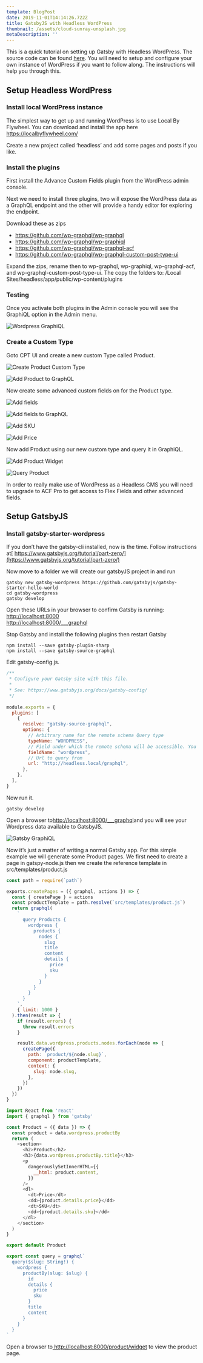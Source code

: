 ```yaml
---
template: BlogPost
date: 2019-11-01T14:14:26.722Z
title: GatsbyJS with Headless WordPress
thumbnail: /assets/cloud-sunray-unsplash.jpg
metaDescription: ''
---
```

This is a quick tutorial on setting up Gatsby with Headless WordPress. The source code can be found [here](https://gitlab.com/jameskolean/gatsby-wordpress). You will need to setup and configure your own instance of WordPress if you want to follow along. The instructions will help you through this.

## Setup Headless WordPress

### Install local WordPress instance

The simplest way to get up and running WordPress is to use Local By Flywheel. You can download and install the app here <https://localbyflywheel.com/>

Create a new project called ‘headless’ and add some pages and posts if you like.

### Install the plugins

First install the Advance Custom Fields plugin from the WordPress admin console.

Next we need to install three plugins, two will expose the WordPress data as a GraphQL endpoint and the other will provide a handy editor for exploring the endpoint.

Download these as zips

* <https://github.com/wp-graphql/wp-graphql>
* <https://github.com/wp-graphql/wp-graphiql>
* <https://github.com/wp-graphql/wp-graphql-acf>
* <https://github.com/wp-graphql/wp-graphql-custom-post-type-ui>

Expand the zips, rename then to wp-graphql, wp-graphiql, wp-graphql-acf, and wp-graphql-custom-post-type-ui. The copy the folders to: <user dir>/Local Sites/headless/app/public/wp-content/plugins

### Testing

Once you activate both plugins in the Admin console you will see the GraphiQL option in the Admin menu.

![Wordpress GraphiQL](/assets/wordpress-graphql.png "Wordpress GraphiQL")

### Create a Custom Type

Goto CPT UI and create a new custom Type called Product.

![Create Product Custom Type](/assets/wordpress-custom-type-product.png "Create Product Custom Type")

![Add Product to GraphQL](/assets/wordpress-product-add-graphql.png "Add Product to GraphQL")

Now create some advanced custom fields on for the Product type.

![Add fields](/assets/wordpress-add-product-fields.png "Add fields")

![Add fields to GraphQL](/assets/wordpress-add-fields-grapgql.png "Add fields to GraphQL")

![Add SKU](/assets/wordpress-add-sku.png "Add SKU")

![Add Price](/assets/wordpress-add-price.png "Add Price")

Now add Product using our new custom type and query it in GraphiQL.

![Add Product Widget](/assets/wordpress-add-product-widget.png "Add Product Widget")

![Query Product](/assets/wordpress-query-product.png "Query Product")

In order to really make use of WordPress as a Headless CMS you will need to upgrade to ACF Pro to get access to Flex Fields and other advanced fields.

## Setup GatsbyJS

### Install gatsby-starter-wordpress

If you don’t have the gatsby-cli installed, now is the time. Follow instructions at[ https://www.gatsbyjs.org/tutorial/part-zero/](https://www.gatsbyjs.org/tutorial/part-zero/)

Now move to a folder we will create our gatsbyJS project in and run

```shell
gatsby new gatsby-wordpress https://github.com/gatsbyjs/gatsby-starter-hello-world
cd gatsby-wordpress
gatsby develop
```

Open these URLs in your browser to confirm Gatsby is running:\
[http://localhost:8000](http://localhost:8000/___graphql)\
[http://localhost:8000/___graphql](http://localhost:8000/___graphql)

Stop Gatsby and install the following plugins then restart Gatsby

```shell
npm install --save gatsby-plugin-sharp
npm install --save gatsby-source-graphql
```

Edit gatsby-config.js.

```javascript
/**
 * Configure your Gatsby site with this file.
 *
 * See: https://www.gatsbyjs.org/docs/gatsby-config/
 */
 
module.exports = {
  plugins: [
    {
      resolve: "gatsby-source-graphql",
      options: {
        // Arbitrary name for the remote schema Query type
        typeName: "WORDPRESS",
        // Field under which the remote schema will be accessible. You'll use this in your Gatsby query
        fieldName: "wordpress",
        // Url to query from
        url: "http://headless.local/graphql",
      },
    },
  ],
}
```

Now run it.

```shell
gatsby develop
```

Open a browser to[http://localhost:8000/___graphql](http://localhost:8000/___graphql)and you will see your Wordpress data available to GatsbyJS.

![Gatsby GraphiQL](/assets/wordpress-gatsby-graphiql.png "Gatsby GraphiQL")

Now it’s just a matter of writing a normal Gatsby app. For this simple example we will generate some Product pages. We first need to create a page in gatspy-node.js then we create the reference template in src/templates/product.js

```javascript
const path = require(`path`)

exports.createPages = ({ graphql, actions }) => {
  const { createPage } = actions
  const productTemplate = path.resolve(`src/templates/product.js`)
  return graphql(
    `
      query Products {
        wordpress {
          products {
            nodes {
              slug
              title
              content
              details {
                price
                sku
              }
            }
          }
        }
      }
    `,
    { limit: 1000 }
  ).then(result => {
    if (result.errors) {
      throw result.errors
    }

    result.data.wordpress.products.nodes.forEach(node => {
      createPage({
        path: `product/${node.slug}`,
        component: productTemplate,
        context: {
          slug: node.slug,
        },
      })
    })
  })
}
```

```javascript
import React from 'react'
import { graphql } from 'gatsby'

const Product = ({ data }) => {
  const product = data.wordpress.productBy
  return (
    <section>
      <h2>Product</h2>
      <h3>{data.wordpress.productBy.title}</h3>
      <p
        dangerouslySetInnerHTML={{
          __html: product.content,
        }}
      />
      <dl>
        <dt>Price</dt>
        <dd>{product.details.price}</dd>
        <dt>SKU</dt>
        <dd>{product.details.sku}</dd>
      </dl>
    </section>
  )
}

export default Product

export const query = graphql`
  query($slug: String!) {
    wordpress {
      productBy(slug: $slug) {
        id
        details {
          price
          sku
        }
        title
        content
      }
    }
  }
`
```

Open a browser to[ http://localhost:8000/product/widget](http://localhost:8000/product/widget) to view the product page.
